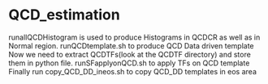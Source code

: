 # QCD_estimation
runallQCDHistogram is used to produce Histograms in QCDCR as well as in Normal region.
runQCDtemplate.sh to produce QCD Data driven template
Now we need to extract QCDTFs(look at the QCDTF directory) and store them in python file. 
runSFapplyonQCD.sh to apply TFs on QCD template
Finally run copy_QCD_DD_ineos.sh to copy QCD_DD templates in eos area
